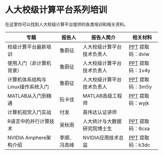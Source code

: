 # 人大校级计算平台系列培训

在这里你可以找到人大校级计算平台提供的各类培训和相关资料。

| 专题                              | 报告人         | 报告人简介                   | 相关材料                                                                     |
|-----------------------------------|----------------|------------------------------|------------------------------------------------------------------------------|
| 校级计算平台最新培训              | 鲁蔚征         | 人大校级计算平台技术负责人   | [PPT](https://pan.baidu.com/s/1xlD5WkxPk_e3QxatbAPpEA) 提取码：dviw |
| 使用入门（非计算机背景）          | 鲁蔚征         | 人大校级计算平台技术负责人   | [PPT](https://pan.baidu.com/s/1WMZXQYAGaSaQrDtQqAIoeQ) 提取码：1v4y          |
| 计算机体系结构与Linux操作系统入门 | 鲁蔚征         | 人大校级计算平台技术负责人   | [PPT](https://pan.baidu.com/s/1Wx9DMpm8SSUkfr5U8zFL5A) 提取码：3m5y          |
| MATLAB从入门到精通                | 阮卡佳         | MATLAB高级工程师             | [PPT](https://pan.baidu.com/s/16iCf3HvYNu3_rZ3cr-pYAQ) 提取码：wyjk          |
| 计算机视觉入门实战                | 付发           | 英伟达认证讲师               |                                                                              |
| R语言中的并行计算技术             | 吴秋雨         | 人大统计与大数据研究院博士生 | [PPT](https://pan.baidu.com/s/1PDumEefC6MBxtq3PKEWqqA) 提取码：6cxa          |                                                                             |
| NVIDIA Amphere架构介绍            | 李顺、冯高峰   | NVIDIA应用技术总监           | [PPT](https://pan.baidu.com/s/1agT342VmqjgFrfv8oum9Eg) 提取码：k3dc          |